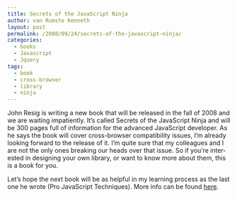 ```yaml
---
title: Secrets of the JavaScript Ninja
author: van Rumste Kenneth
layout: post
permalink: /2008/09/24/secrets-of-the-javascript-ninja/
categories:
  - books
  - Javascript
  - Jquery
tags:
  - book
  - cross-browser
  - library
  - ninja
---
```

<!--[endif]-->

<p class="MsoNormal">
  <span lang="EN-US">John Resig is writing a new book that will be released in the fall of 2008 and we are waiting impatiently. It’s called Secrets of the JavaScript Ninja and will be 300 pages full of information for the advanced JavaScript developer. As he says the book will cover cross-browser compatibility issues, I’m already looking forward to the release of it. I’m quite sure that my colleagues and I are not the only ones breaking our heads over that issue. So if you’re interested in designing your own library, or want to know more about them, this is a book for you.</span>
</p>

<p class="MsoNormal">
  <span lang="EN-US">Let’s hope the next book will be as helpful in my learning process as the last one he wrote (Pro JavaScript Techniques). More info can be found <a href="http://jsninja.com/" target="_blank">here</a>.</span>
</p>